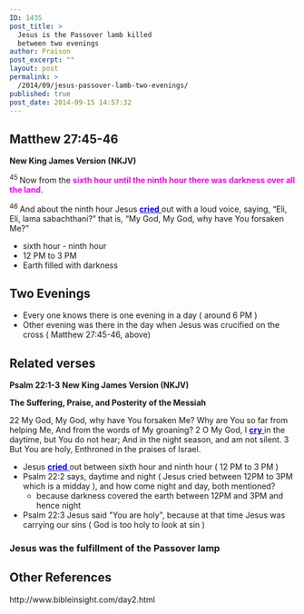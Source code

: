 ```yaml
---
ID: 1435
post_title: >
  Jesus is the Passover lamb killed
  between two evenings
author: Praison
post_excerpt: ""
layout: post
permalink: >
  /2014/09/jesus-passover-lamb-two-evenings/
published: true
post_date: 2014-09-15 14:57:32
---
```

<h2><strong><span class="passage-display-bcv">Matthew 27:45-46</span></strong></h2>
<p class="passage-display"><strong><span class="passage-display-version">New King James Version (NKJV)</span></strong></p>
<span class="text Matt-27-45"><sup class="versenum">45 </sup>Now from the <span style="color: #ff00ff;"><strong>sixth hour until the ninth hour there was darkness over all the land</strong></span>.</span>

<span id="en-NKJV-24176" class="text Matt-27-46"><sup class="versenum">46 </sup>And about the ninth hour Jesus <span style="text-decoration: underline;"><span style="color: #0000ff; text-decoration: underline;"><strong>cried</strong> </span></span>out with a loud voice, saying, <span class="woj">“Eli, Eli, lama sabachthani?” that is, “My God, My God, why have You forsaken Me?”</span></span>
<ul>
	<li class="line">sixth hour - ninth hour</li>
	<li class="line">12 PM to 3 PM</li>
	<li class="line">Earth filled with darkness</li>
</ul>
<h2>Two Evenings</h2>
<ul>
	<li>Every one knows there is one evening in a day ( around 6 PM )</li>
	<li>Other evening was there in the day when Jesus was crucified on the cross ( Matthew 27:45-46, above)</li>
</ul>
<h2>Related verses</h2>
<strong>Psalm 22:1-3</strong>
<strong>New King James Version (NKJV)</strong>

<strong>The Suffering, Praise, and Posterity of the Messiah</strong>

22 My God, My God, why have You forsaken Me?
Why are You so far from helping Me,
And from the words of My groaning?
2 O My God, I <span style="text-decoration: underline; color: #0000ff;"><span style="text-decoration: underline;"><strong>cry</strong> </span></span>in the daytime, but You do not hear;
And in the night season, and am not silent.
3 But You are holy,
Enthroned in the praises of Israel.
<ul>
	<li>Jesus <span style="text-decoration: underline;"><span style="color: #0000ff; text-decoration: underline;"><strong>cried</strong> </span></span>out between sixth hour and ninth hour ( 12 PM to 3 PM )</li>
	<li>Psalm 22:2 says, daytime and night ( Jesus cried between 12PM to 3PM which is a midday ), and how come night and day, both mentioned?
<ul>
	<li>because darkness covered the earth between 12PM and 3PM and hence night</li>
</ul>
</li>
	<li>Psalm 22:3 Jesus said "You are holy", because at that time Jesus was carrying our sins ( God is too holy to look at sin )</li>
</ul>
<h3>Jesus was the fulfillment of the Passover lamp</h3>
<h2>Other References</h2>
http://www.bibleinsight.com/day2.html